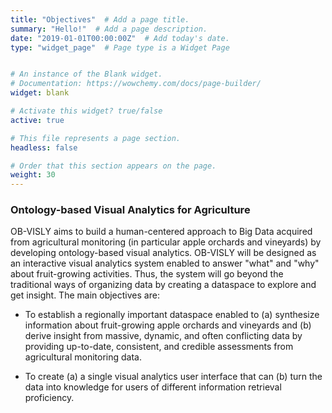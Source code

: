```yaml
---
title: "Objectives"  # Add a page title.
summary: "Hello!"  # Add a page description.
date: "2019-01-01T00:00:00Z"  # Add today's date.
type: "widget_page"  # Page type is a Widget Page


# An instance of the Blank widget.
# Documentation: https://wowchemy.com/docs/page-builder/
widget: blank

# Activate this widget? true/false
active: true

# This file represents a page section.
headless: false

# Order that this section appears on the page.
weight: 30
---
```

### Ontology-based Visual Analytics for Agriculture
OB-VISLY aims to build a human-centered approach to Big Data acquired from agricultural monitoring (in
particular apple orchards and vineyards) by developing ontology-based visual analytics. OB-VISLY will be
designed as an interactive visual analytics system enabled to answer "what" and "why" about fruit-growing
activities. Thus, the system will go beyond the traditional ways of organizing data by creating a dataspace
to explore and get insight. The main objectives are:

- To establish a regionally important dataspace enabled to (a) synthesize information about fruit-growing
apple orchards and vineyards and (b) derive insight from massive, dynamic, and often conflicting data
by providing up-to-date, consistent, and credible assessments from agricultural monitoring data.

- To create (a) a single visual analytics user interface that can (b) turn the data into knowledge for users
of different information retrieval proficiency.